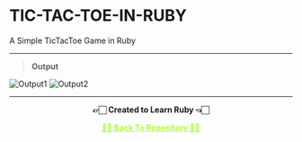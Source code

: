 # TIC-TAC-TOE-IN-RUBY

A Simple TicTacToe Game in Ruby

---

>**Output**

![Output1](https://user-images.githubusercontent.com/54937357/187277762-99200954-3a2e-4376-9055-3d19adb60df5.png)
![Output2](https://user-images.githubusercontent.com/54937357/187277776-37972b27-c15a-4b90-ad39-d4693632842e.png)





---

<p align="center"> <b> 👉🏻 Created to Learn Ruby 👈🏻 <b> </p>
 
<p align="center"><a href='https://github.com/Amey-Thakur/RUBY', style='color: greenyellow;'> ✌🏻 Back To Repository ✌🏻</p>
 
